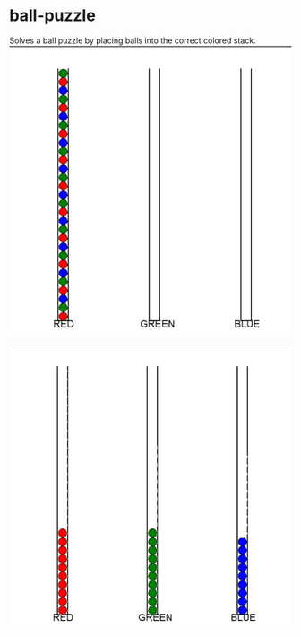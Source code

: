 # ball-puzzle

Solves a ball puzzle by placing balls into the correct colored stack.
![Unsolved](ballunsolved.png?raw=true)

![Solved](ballsolved.png?raw=true)
